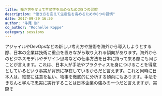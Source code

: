 ```yaml
---
title: 働き方を変えて生産性を高めるための8つの習慣
description: "働き方を変えて生産性を高めるための8つの習慣"
date: 2017-09-29 16:30
author: "牛尾 剛"
co_author: "Rochelle Koppe"
category: sessions
---
```

アジャイルやDevOpsなどの新しい考え方や技術を海外から導入しようとする際、日本の企業は技術に重点を置きながら取り入れる傾向があります。海外からのビジネスモデルやデザイン思考などの仕事方法を日本に持って来る際にも同じことが言えます。これは、日本人が手法やプラクティスを身につけることを得意としているという事実が背景に存在しているからだと言えます。これと同時に日本人は、細部に注意を払い、物事を徹底的に分析する傾向にもあります。手法をきちんと学んで忠実に実行することは日本企業の強みの一つだと言えますが、実際そ
